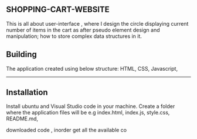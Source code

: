## SHOPPING-CART-WEBSITE

  This is all about user-interface , where I design the circle displaying current number of items in the cart as after pseudo element  design and manipulation; how to store complex data structures in it.

## Building

The application created using below structure:
         HTML,
         CSS,
         Javascript,

 ****
 ## Installation
  Install ubuntu and Visual Studio code in your machine.
  Create a folder where the application files will be e.g
           index.html,
           index.js,
           style.css,
           README.md,

downloaded code , inorder get all the available co          